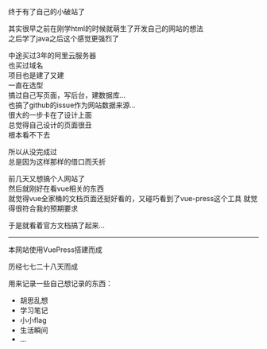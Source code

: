 终于有了自己的小破站了  

其实很早之前在刚学html的时候就萌生了开发自己的网站的想法  
之后学了java之后这个感觉更强烈了  

中途买过3年的阿里云服务器  
也买过域名  
项目也是建了又建  
一直在选型  
搞过自己写页面，写后台，建数据库...  
也搞了github的issue作为网站数据来源...  
很大的一步卡在了设计上面  
总觉得自己设计的页面很丑  
根本看不下去  

所以从没完成过  
总是因为这样那样的借口而夭折  

前几天又想搞个人网站了  
然后就刚好在看vue相关的东西  
就觉得vue全家桶的文档页面还挺好看的，又碰巧看到了vue-press这个工具
就觉得很符合我的预期要求  

于是就看着官方文档搞了起来...  

---

本网站使用VuePress搭建而成

历经七七二十八天而成

用来记录一些自己想记录的东西：

- 胡思乱想
- 学习笔记
- 小小flag
- 生活瞬间
- ...


